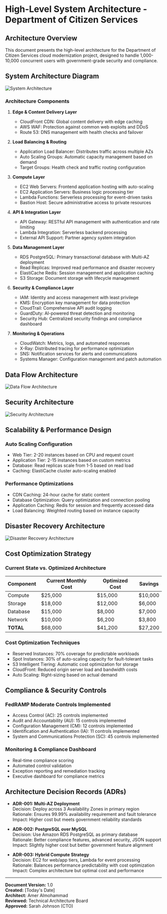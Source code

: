# High-Level System Architecture - Department of Citizen Services

## Architecture Overview

This document presents the high-level architecture for the Department of 
Citizen Services cloud modernization project, designed to handle 
1,000-10,000 concurrent users with government-grade security and 
compliance.

## System Architecture Diagram

![System Architecture](system_architecture.png)

### Architecture Components

1. **Edge & Content Delivery Layer**
   - CloudFront CDN: Global content delivery with edge caching
   - AWS WAF: Protection against common web exploits and DDoS
   - Route 53: DNS management with health checks and failover

2. **Load Balancing & Routing**
   - Application Load Balancer: Distributes traffic across multiple AZs
   - Auto Scaling Groups: Automatic capacity management based on demand
   - Target Groups: Health check and traffic routing configuration

3. **Compute Layer**
   - EC2 Web Servers: Frontend application hosting with auto-scaling
   - EC2 Application Servers: Business logic processing tier
   - Lambda Functions: Serverless processing for event-driven tasks
   - Bastion Host: Secure administrative access to private resources

4. **API & Integration Layer**
   - API Gateway: RESTful API management with authentication and rate 
limiting
   - Lambda Integration: Serverless backend processing
   - External API Support: Partner agency system integration

5. **Data Management Layer**
   - RDS PostgreSQL: Primary transactional database with Multi-AZ 
deployment
   - Read Replicas: Improved read performance and disaster recovery
   - ElastiCache Redis: Session management and application caching
   - S3 Storage: Document storage with lifecycle management

6. **Security & Compliance Layer**
   - IAM: Identity and access management with least privilege
   - KMS: Encryption key management for data protection
   - CloudTrail: Comprehensive API audit logging
   - GuardDuty: AI-powered threat detection and monitoring
   - Security Hub: Centralized security findings and compliance dashboard

7. **Monitoring & Operations**
   - CloudWatch: Metrics, logs, and automated responses
   - X-Ray: Distributed tracing for performance optimization
   - SNS: Notification services for alerts and communications
   - Systems Manager: Configuration management and patch automation

## Data Flow Architecture

![Data Flow Architecture](data_flow_architecture.png)

## Security Architecture

![Security Architecture](security_architecture.png)

## Scalability & Performance Design

### Auto Scaling Configuration
- Web Tier: 2-20 instances based on CPU and request count
- Application Tier: 2-15 instances based on custom metrics
- Database: Read replicas scale from 1-5 based on read load
- Caching: ElastiCache cluster auto-scaling enabled

### Performance Optimizations
- CDN Caching: 24-hour cache for static content
- Database Optimization: Query optimization and connection pooling
- Application Caching: Redis for session and frequently accessed data
- Load Balancing: Weighted routing based on instance capacity

## Disaster Recovery Architecture

![Disaster Recovery Architecture](disaster_recovery_architecture.png)

## Cost Optimization Strategy

### Current State vs. Optimized Architecture

| Component | Current Monthly Cost | Optimized Cost | Savings |
|-----------|-------------------|----------------|---------|
| Compute   | $25,000           | $15,000        | $10,000 |
| Storage   | $18,000           | $12,000        | $6,000  |
| Database  | $15,000           | $8,000         | $7,000  |
| Network   | $10,000           | $6,200         | $3,800  |
| **TOTAL** | $68,000           | $41,200        | $27,200 |

### Cost Optimization Techniques
- Reserved Instances: 70% coverage for predictable workloads
- Spot Instances: 30% of auto-scaling capacity for fault-tolerant tasks
- S3 Intelligent Tiering: Automatic cost optimization for storage
- CloudFront: Reduced origin server load and bandwidth costs
- Auto Scaling: Right-sizing based on actual demand

## Compliance & Security Controls

### FedRAMP Moderate Controls Implemented
- Access Control (AC): 25 controls implemented
- Audit and Accountability (AU): 15 controls implemented
- Configuration Management (CM): 12 controls implemented
- Identification and Authentication (IA): 11 controls implemented
- System and Communications Protection (SC): 45 controls implemented

### Monitoring & Compliance Dashboard
- Real-time compliance scoring
- Automated control validation
- Exception reporting and remediation tracking
- Executive dashboard for compliance metrics

## Architecture Decision Records (ADRs)

- **ADR-001: Multi-AZ Deployment**  
  Decision: Deploy across 3 Availability Zones in primary region  
  Rationale: Ensures 99.99% availability requirement and fault tolerance  
  Impact: Higher cost but meets government reliability standards

- **ADR-002: PostgreSQL over MySQL**  
  Decision: Use Amazon RDS PostgreSQL as primary database  
  Rationale: Better compliance features, advanced security, JSON support  
  Impact: Slightly higher cost but better government feature alignment

- **ADR-003: Hybrid Compute Strategy**  
  Decision: EC2 for web/app tiers, Lambda for event processing  
  Rationale: Balances performance predictability with cost optimization  
  Impact: Complex architecture but optimal cost and performance

---

**Document Version:** 1.0  
**Created:** [Today's Date]  
**Architect:** Amer Almohammad  
**Reviewed:** Technical Architecture Board  
**Approved:** Sarah Johnson (CTO)

